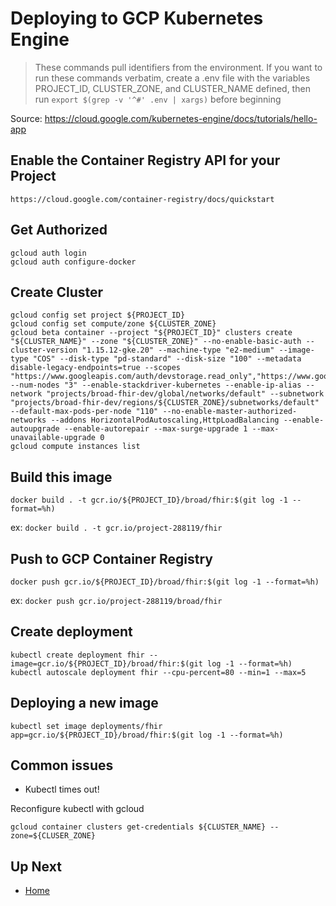 # Deploying to GCP Kubernetes Engine

> These commands pull identifiers from the environment. If you want to run these commands verbatim, create a .env file with the variables PROJECT_ID, CLUSTER_ZONE, and CLUSTER_NAME defined, then run `export $(grep -v '^#' .env | xargs)` before beginning

Source: https://cloud.google.com/kubernetes-engine/docs/tutorials/hello-app

## Enable the Container Registry API for your Project

```
https://cloud.google.com/container-registry/docs/quickstart
```

## Get Authorized

```
gcloud auth login
gcloud auth configure-docker
```

## Create Cluster

```
gcloud config set project ${PROJECT_ID}
gcloud config set compute/zone ${CLUSTER_ZONE}
gcloud beta container --project "${PROJECT_ID}" clusters create "${CLUSTER_NAME}" --zone "${CLUSTER_ZONE}" --no-enable-basic-auth --cluster-version "1.15.12-gke.20" --machine-type "e2-medium" --image-type "COS" --disk-type "pd-standard" --disk-size "100" --metadata disable-legacy-endpoints=true --scopes "https://www.googleapis.com/auth/devstorage.read_only","https://www.googleapis.com/auth/logging.write","https://www.googleapis.com/auth/monitoring","https://www.googleapis.com/auth/servicecontrol","https://www.googleapis.com/auth/service.management.readonly","https://www.googleapis.com/auth/trace.append" --num-nodes "3" --enable-stackdriver-kubernetes --enable-ip-alias --network "projects/broad-fhir-dev/global/networks/default" --subnetwork "projects/broad-fhir-dev/regions/${CLUSTER_ZONE}/subnetworks/default" --default-max-pods-per-node "110" --no-enable-master-authorized-networks --addons HorizontalPodAutoscaling,HttpLoadBalancing --enable-autoupgrade --enable-autorepair --max-surge-upgrade 1 --max-unavailable-upgrade 0
gcloud compute instances list
```

## Build this image

```
docker build . -t gcr.io/${PROJECT_ID}/broad/fhir:$(git log -1 --format=%h)
```

ex: `docker build . -t gcr.io/project-288119/fhir`

## Push to GCP Container Registry

```
docker push gcr.io/${PROJECT_ID}/broad/fhir:$(git log -1 --format=%h)
```

ex: `docker push gcr.io/project-288119/broad/fhir`

## Create deployment

```
kubectl create deployment fhir --image=gcr.io/${PROJECT_ID}/broad/fhir:$(git log -1 --format=%h)
kubectl autoscale deployment fhir --cpu-percent=80 --min=1 --max=5
```

## Deploying a new image

```
kubectl set image deployments/fhir app=gcr.io/${PROJECT_ID}/broad/fhir:$(git log -1 --format=%h)
```

## Common issues

- Kubectl times out!

Reconfigure kubectl with gcloud

```
gcloud container clusters get-credentials ${CLUSTER_NAME} --zone=${CLUSER_ZONE}
```

## Up Next

- [Home](./INDEX.md)
